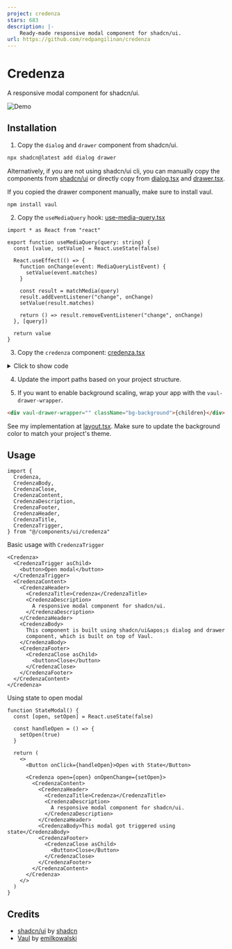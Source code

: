 ```yaml
---
project: credenza
stars: 683
description: |-
    Ready-made responsive modal component for shadcn/ui.
url: https://github.com/redpangilinan/credenza
---
```


# Credenza

A responsive modal component for shadcn/ui.

![Demo](https://github.com/redpangilinan/credenza/assets/82772769/d22580b3-9dbc-4a56-95e9-15b4bd278ff0)

## Installation

1. Copy the `dialog` and `drawer` component from shadcn/ui.

```bash
npx shadcn@latest add dialog drawer
```

Alternatively, if you are not using shadcn/ui cli, you can manually copy the components from [shadcn/ui](https://ui.shadcn.com/docs) or directly copy from [dialog.tsx](src/components/ui/dialog.tsx) and [drawer.tsx](src/components/ui/drawer.tsx).

If you copied the drawer component manually, make sure to install vaul.

```
npm install vaul
```

2. Copy the `useMediaQuery` hook: [use-media-query.tsx](src/hooks/use-media-query.tsx)

```tsx
import * as React from "react"

export function useMediaQuery(query: string) {
  const [value, setValue] = React.useState(false)

  React.useEffect(() => {
    function onChange(event: MediaQueryListEvent) {
      setValue(event.matches)
    }

    const result = matchMedia(query)
    result.addEventListener("change", onChange)
    setValue(result.matches)

    return () => result.removeEventListener("change", onChange)
  }, [query])

  return value
}
```

3. Copy the `credenza` component: [credenza.tsx](src/components/ui/credenza.tsx)

<details>
<summary>Click to show code</summary>

```tsx
"use client"

import * as React from "react"

import { cn } from "@/lib/utils"
import { useMediaQuery } from "@/hooks/use-media-query"
import {
  Dialog,
  DialogClose,
  DialogContent,
  DialogDescription,
  DialogFooter,
  DialogHeader,
  DialogTitle,
  DialogTrigger,
} from "@/components/ui/dialog"
import {
  Drawer,
  DrawerClose,
  DrawerContent,
  DrawerDescription,
  DrawerFooter,
  DrawerHeader,
  DrawerTitle,
  DrawerTrigger,
} from "@/components/ui/drawer"

interface BaseProps {
  children: React.ReactNode
}

interface RootCredenzaProps extends BaseProps {
  open?: boolean
  onOpenChange?: (open: boolean) => void
}

interface CredenzaProps extends BaseProps {
  className?: string
  asChild?: true
}

const CredenzaContext = React.createContext<{ isDesktop: boolean }>({
  isDesktop: false,
});

const useCredenzaContext = () => {
  const context = React.useContext(CredenzaContext);
  if (!context) {
    throw new Error(
      "Credenza components cannot be rendered outside the Credenza Context",
    );
  }
  return context;
};

const Credenza = ({ children, ...props }: RootCredenzaProps) => {
  const isDesktop = useMediaQuery("(min-width: 768px)");
  const Credenza = isDesktop ? Dialog : Drawer;

  return (
    <CredenzaContext.Provider value={{ isDesktop }}>
      <Credenza {...props} {...(!isDesktop && { autoFocus: true })}>
        {children}
      </Credenza>
    </CredenzaContext.Provider>
  );
};


const CredenzaTrigger = ({ className, children, ...props }: CredenzaProps) => {
  const { isDesktop } = useCredenzaContext();
  const CredenzaTrigger = isDesktop ? DialogTrigger : DrawerTrigger;

  return (
    <CredenzaTrigger className={className} {...props}>
      {children}
    </CredenzaTrigger>
  );
};

const CredenzaClose = ({ className, children, ...props }: CredenzaProps) => {
  const { isDesktop } = useCredenzaContext();
  const CredenzaClose = isDesktop ? DialogClose : DrawerClose;

  return (
    <CredenzaClose className={className} {...props}>
      {children}
    </CredenzaClose>
  );
};

const CredenzaContent = ({ className, children, ...props }: CredenzaProps) => {
  const { isDesktop } = useCredenzaContext();
  const CredenzaContent = isDesktop ? DialogContent : DrawerContent;

  return (
    <CredenzaContent className={className} {...props}>
      {children}
    </CredenzaContent>
  );
};

const CredenzaDescription = ({
  className,
  children,
  ...props
}: CredenzaProps) => {
  const { isDesktop } = useCredenzaContext();
  const CredenzaDescription = isDesktop ? DialogDescription : DrawerDescription;

  return (
    <CredenzaDescription className={className} {...props}>
      {children}
    </CredenzaDescription>
  );
};

const CredenzaHeader = ({ className, children, ...props }: CredenzaProps) => {
  const { isDesktop } = useCredenzaContext();
  const CredenzaHeader = isDesktop ? DialogHeader : DrawerHeader;

  return (
    <CredenzaHeader className={className} {...props}>
      {children}
    </CredenzaHeader>
  );
};

const CredenzaTitle = ({ className, children, ...props }: CredenzaProps) => {
  const { isDesktop } = useCredenzaContext();
  const CredenzaTitle = isDesktop ? DialogTitle : DrawerTitle;

  return (
    <CredenzaTitle className={className} {...props}>
      {children}
    </CredenzaTitle>
  );
};

const CredenzaBody = ({ className, children, ...props }: CredenzaProps) => {
  return (
    <div className={cn("px-4 md:px-0", className)} {...props}>
      {children}
    </div>
  );
};

const CredenzaFooter = ({ className, children, ...props }: CredenzaProps) => {
  const { isDesktop } = useCredenzaContext();
  const CredenzaFooter = isDesktop ? DialogFooter : DrawerFooter;

  return (
    <CredenzaFooter className={className} {...props}>
      {children}
    </CredenzaFooter>
  );
};

export {
  Credenza,
  CredenzaTrigger,
  CredenzaClose,
  CredenzaContent,
  CredenzaDescription,
  CredenzaHeader,
  CredenzaTitle,
  CredenzaBody,
  CredenzaFooter,
}

```

</details>

4. Update the import paths based on your project structure.

5. If you want to enable background scaling, wrap your app with the `vaul-drawer-wrapper`.

```html
<div vaul-drawer-wrapper="" className="bg-background">{children}</div>
```

See my implementation at [layout.tsx](src/app/layout.tsx). Make sure to update the background color to match your project's theme.

## Usage

```tsx
import {
  Credenza,
  CredenzaBody,
  CredenzaClose,
  CredenzaContent,
  CredenzaDescription,
  CredenzaFooter,
  CredenzaHeader,
  CredenzaTitle,
  CredenzaTrigger,
} from "@/components/ui/credenza"
```

Basic usage with `CredenzaTrigger`

```tsx
<Credenza>
  <CredenzaTrigger asChild>
    <button>Open modal</button>
  </CredenzaTrigger>
  <CredenzaContent>
    <CredenzaHeader>
      <CredenzaTitle>Credenza</CredenzaTitle>
      <CredenzaDescription>
        A responsive modal component for shadcn/ui.
      </CredenzaDescription>
    </CredenzaHeader>
    <CredenzaBody>
      This component is built using shadcn/ui&apos;s dialog and drawer
      component, which is built on top of Vaul.
    </CredenzaBody>
    <CredenzaFooter>
      <CredenzaClose asChild>
        <button>Close</button>
      </CredenzaClose>
    </CredenzaFooter>
  </CredenzaContent>
</Credenza>
```

Using state to open modal

```tsx
function StateModal() {
  const [open, setOpen] = React.useState(false)

  const handleOpen = () => {
    setOpen(true)
  }

  return (
    <>
      <Button onClick={handleOpen}>Open with State</Button>

      <Credenza open={open} onOpenChange={setOpen}>
        <CredenzaContent>
          <CredenzaHeader>
            <CredenzaTitle>Credenza</CredenzaTitle>
            <CredenzaDescription>
              A responsive modal component for shadcn/ui.
            </CredenzaDescription>
          </CredenzaHeader>
          <CredenzaBody>This modal got triggered using state</CredenzaBody>
          <CredenzaFooter>
            <CredenzaClose asChild>
              <Button>Close</Button>
            </CredenzaClose>
          </CredenzaFooter>
        </CredenzaContent>
      </Credenza>
    </>
  )
}
```

## Credits

- [shadcn/ui](https://github.com/shadcn-ui/ui) by [shadcn](https://github.com/shadcn)
- [Vaul](https://github.com/emilkowalski/vaul) by [emilkowalski](https://github.com/emilkowalski)

